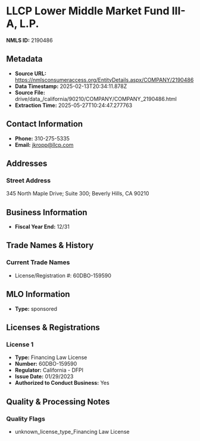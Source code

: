 # LLCP Lower Middle Market Fund III-A, L.P.

**NMLS ID:** 2190486

## Metadata
- **Source URL:** https://nmlsconsumeraccess.org/EntityDetails.aspx/COMPANY/2190486
- **Data Timestamp:** 2025-02-13T20:34:11.878Z
- **Source File:** drive/data_/california/90210/COMPANY/COMPANY_2190486.html
- **Extraction Time:** 2025-05-27T10:24:47.277763

## Contact Information
- **Phone:** 310-275-5335
- **Email:** jkropp@llcp.com

## Addresses
### Street Address
345 North Maple Drive; Suite 300; Beverly Hills, CA 90210

## Business Information
- **Fiscal Year End:** 12/31

## Trade Names & History
### Current Trade Names
- License/Registration #: 60DBO-159590

## MLO Information
- **Type:** sponsored

## Licenses & Registrations

### License 1
- **Type:** Financing Law License
- **Number:** 60DBO-159590
- **Regulator:** California - DFPI
- **Issue Date:** 01/29/2023
- **Authorized to Conduct Business:** Yes

## Quality & Processing Notes
### Quality Flags
- unknown_license_type_Financing Law License
